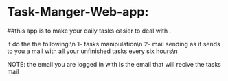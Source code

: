 # Task-Manger-Web-app:

##this app is to make your daily tasks easier to deal with .

it do the the following:\n
1- tasks manipulation\n
2- mail sending as it sends to you a mail with all your unfinished tasks every six hours\n

NOTE: the email you are logged in with is the email that will recive the tasks mail

